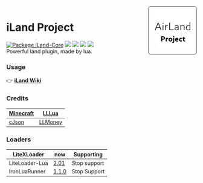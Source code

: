 <img src="logo.png" align="right" width="128" height="128"/>

# iLand Project

[![Package iLand-Core](https://github.com/McAirLand/iLand-Core/actions/workflows/test.yml/badge.svg?branch=LiteLoader-Lua)](https://github.com/McAirLand/iLand-Core/actions/workflows/test.yml) ![](https://img.shields.io/github/stars/Redbeanw44602/iLand) ![](https://shields.io/github/downloads/Redbeanw44602/iLand/total) ![](https://shields.io/github/repo-size/Redbeanw44602/iLand) ![](https://img.shields.io/github/license/Redbeanw44602/iLand) <br>
Powerful land plugin, made by lua.<br>

### Usage
👉 [**iLand Wiki**](https://myland.amd.rocks/)

### Credits
[Minecraft](https://www.minecraft.net/) | [LLLua](https://www.minebbs.com/resources/litelualoader-lua.2390/)
-|-
[cJson](https://github.com/DaveGamble/cJSON) | [LLMoney](https://www.minebbs.com/resources/llmoney-ll.2385/)

### Loaders
**LiteXLoader** | **now** | **Supporting**
-|-|-
LiteLoader-Lua | [2.01](https://github.com/McAirLand/iLand-Core/tree/LiteLoader-Lua) | Stop support
IronLuaRunner | [1.1.0](https://github.com/McAirLand/iLand-Core/tree/IronLuaRunner) | Stop Support
